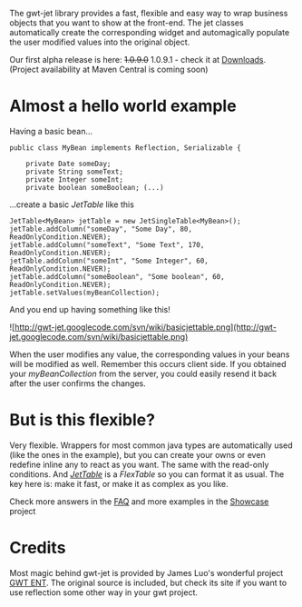 The gwt-jet library provides a fast, flexible and easy way to wrap business objects that you want to show at the front-end. The jet classes automatically create the corresponding widget and automagically populate the user modified values into the original object.

Our first alpha release is here: ~~1.0.9.0~~ 1.0.9.1 - check it at [Downloads](http://code.google.com/p/gwt-jet/downloads/list). (Project availability at Maven Central is coming soon)

# Almost a hello world example #

Having a basic bean...
```
public class MyBean implements Reflection, Serializable {
	
    private Date someDay;
    private String someText;
    private Integer someInt;
    private boolean someBoolean; (...)
```

...create a basic _JetTable_ like this

```
JetTable<MyBean> jetTable = new JetSingleTable<MyBean>();
jetTable.addColumn("someDay", "Some Day", 80, ReadOnlyCondition.NEVER);
jetTable.addColumn("someText", "Some Text", 170, ReadOnlyCondition.NEVER);
jetTable.addColumn("someInt", "Some Integer", 60, ReadOnlyCondition.NEVER);
jetTable.addColumn("someBoolean", "Some boolean", 60, ReadOnlyCondition.NEVER);
jetTable.setValues(myBeanCollection);
```

And you end up having something like this!

![http://gwt-jet.googlecode.com/svn/wiki/basicjettable.png](http://gwt-jet.googlecode.com/svn/wiki/basicjettable.png)

When the user modifies any value, the corresponding values in your beans will be modified as well. Remember this occurs client side. If you obtained your _myBeanCollection_ from the server, you could easily resend it back after the user confirms the changes.

# But is this flexible? #

Very flexible. Wrappers for most common java types are automatically used (like the ones in the example), but you can create your owns or even redefine inline any to react as you want. The same with the read-only conditions. And _[JetTable](http://gwt-jet.googlecode.com/svn/trunk/javadoc/ar/com/kyol/jet/client/JetTable.html)_ is a _FlexTable_ so you can format it as usual. The key here is: make it fast, or make it as complex as you like.

Check more answers in the [FAQ](FAQ.md) and more examples in the [Showcase](Showcase.md) project

# Credits #

Most magic behind gwt-jet is provided by James Luo's wonderful project [GWT ENT](http://code.google.com/p/gwt-ent/). The original source is included, but check its site if you want to use reflection some other way in your gwt project.